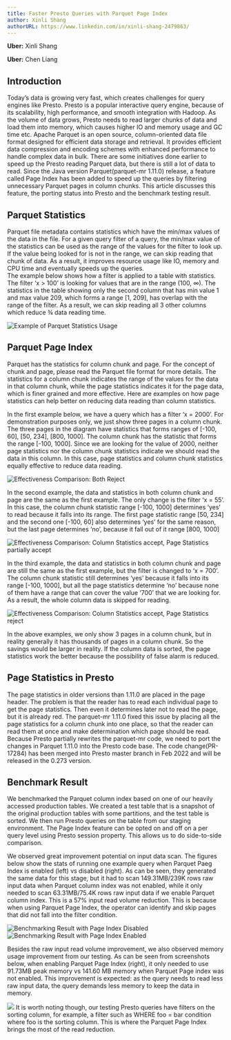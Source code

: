 ```yaml
---
title: Faster Presto Queries with Parquet Page Index
author: Xinli Shang
authorURL: https://www.linkedin.com/in/xinli-shang-2479863/
---
```

**Uber:** Xinli Shang

**Uber:** Chen Liang

## Introduction
Today’s data is growing very fast, which creates challenges for query engines like Presto.  Presto is a popular interactive query engine, because of its scalability, high performance, and smooth integration with Hadoop. As the volume of data grows, Presto needs to read larger chunks of data and load them into memory, which causes higher IO and memory usage and GC time etc.
Apache Parquet is an open source, column-oriented data file format designed for efficient data storage and retrieval. It provides efficient data compression and encoding schemes with enhanced performance to handle complex data in bulk.
There are some initiatives done earlier to speed up the Presto reading Parquet data, but there is still a lot of data to read. Since the Java version Parquet(parquet-mr 1.11.0) release, a feature called Page Index has been added to speed up the queries by filtering unnecessary Parquet pages in column chunks.
This article discusses this feature, the porting status into Presto and the benchmark testing result. 

##  Parquet Statistics
Parquet file metadata contains statistics which have the min/max values of the data in the file. For a given query filter of a query,  the min/max value of the statistics can be used as the range of the values for the filter to look up. If the value being looked for is not in the range, we can skip reading that chunk of data. As a result, it improves resource usage like IO, memory and CPU time and eventually speeds up the queries.  
The example below shows how a filter is applied to a table with statistics. The filter ‘x > 100’ is looking for values that are in the range (100, ∞). The statistics in the table showing only the second  column that has min value 1 and  max value 209, which forms a range [1, 209], has overlap with the range of the filter. As a result, we can  skip reading all 3 other columns which reduce ¾ data reading time.

![Example of Parquet Statistics Usage](/img/blog/2022-05-10-faster-presto-queries-with-parquet-page-index/image3.png)

## Parquet Page Index 
Parquet has the statistics for column chunk and page. For the concept of chunk and page, please read the Parquet file format for more details. The statistics for a column chunk indicates the range of the values for the data in that column chunk, while the page statistics indicates it for the page data, which is finer grained and more effective.  Here are examples on how page statistics can help better on reducing data reading than column statistics.

In the first example below, we have a query which has a filter ‘x = 2000’. For demonstration purposes only, we just show three pages in a column chunk. The three pages in the diagram have statistics that forms ranges of [-100, 60],  [50, 234], [800, 1000]. The column chunk has the statistic that forms the range [-100, 1000]. Since we are looking for the value of 2000, neither page statistics nor the column chunk statistics indicate we should read the data in this column. In this case, page statistics and column chunk statistics equally effective to reduce data reading. 

![Effectiveness Comparison: Both Reject](/img/blog/2022-05-10-faster-presto-queries-with-parquet-page-index/image8.png)

In the second example, the data and statistics in both column chunk and page are the same as the first example. The only change is the filter ‘x = 55’.  In this case, the column chunk statistic range [-100, 1000] determines ‘yes’ to read because it falls into its range. The first page statistic range [50, 234] and the second one [-100, 60]  also determines ‘yes’ for the same reason, but the last page determines ‘no’, because it fall out of it range [800, 1000]

![Effectiveness Comparison: Column Statistics accept, Page Statistics partially accept](/img/blog/2022-05-10-faster-presto-queries-with-parquet-page-index/image5.png)

In the third example, the data and statistics in both column chunk and page are still the same as the first example, but the filter is changed to ‘x =  700’. The column chunk statistic still determines ‘yes’ because it falls into its range [-100, 1000], but all the page statistics determine ‘no’ because none of them have a range that can cover the value ‘700’ that we are looking for. As a result, the whole column data is skipped for reading. 

![Effectiveness Comparison: Column Statistics accept, Page Statistics reject](/img/blog/2022-05-10-faster-presto-queries-with-parquet-page-index/image6.png)

In the above examples, we only show 3 pages in a column chunk, but in reality generally it has thousands of pages in a column chunk. So the savings would be larger in reality. If the column data is sorted, the page statistics work the better because the possibility of false alarm is reduced.   

## Page Statistics in Presto
The page statistics in older versions than 1.11.0 are placed in the page header. The problem is that the reader has to read each individual page to get the page statistics. Then even it determines later not to read the page, but it is already red. The parquet-mr 1.11.0 fixed this issue by placing all the page statistics for a column chunk into one place, so that the reader can read them at once and make determination which page should be read.
Because Presto partially rewrites the parquet-mr code, we need to port the changes in Parquet 1.11.0 into the Presto code base. The code change(PR-17284) has been merged into Presto master branch in Feb 2022 and will be released in the 0.273 version.

## Benchmark Result
We benchmarked the Parquet column index based on one of our heavily accessed production tables. We created a test table that is a snapshot of the original production tables with some partitions, and the test table is sorted. We then run Presto queries on the table from our staging environment. The Page Index feature can be opted on and off on a per query level using Presto session property. This allows us to do side-to-side comparison.

We observed great improvement potential on input data scan. The figures below show the stats of running one example query when Parquet Paeg Index is enabled (left) vs disabled (right). As can be seen, they generated the same data for this stage, but it had to scan 149.31MB/239K rows raw input data when Parquet column index was not enabled, while it only needed to scan 63.31MB/75.4K rows raw input data if we enable Parquet column index. This is a 57% input read volume reduction. This is because when using Parquet Page Index, the operator can identify and skip pages that did not fall into the filter condition.

![Benchmarking Result with Page Index Disabled](/img/blog/2022-05-10-faster-presto-queries-with-parquet-page-index/image2.png)
![Benchmarking Result with Page Index Enabled](/img/blog/2022-05-10-faster-presto-queries-with-parquet-page-index/image1.png)

Besides the raw input read volume improvement, we also observed memory usage improvement from our testing. As can be seen from screenshots below, when enabling Parquet Page Index (right), it only needed to use 91.73MB peak memory vs 141.60 MB memory when Parquet Page index was not enabled. This improvement is expected: as the query needs to read less raw input data,  the query demands less memory to keep the data in memory.

![](/img/blog/2022-05-10-faster-presto-queries-with-parquet-page-index/image4.png)
It is worth noting though, our testing Presto queries have filters on the sorting column, for example, a filter such as WHERE foo = bar condition where foo is the sorting column. This is where the Parquet Page Index brings the most of the read reduction. 